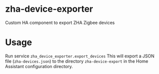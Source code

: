 # zha-device-exporter
Custom HA component to export ZHA Zigbee devices

# Usage

Run service `zha_device_exporter.export_devices` This will export a JSON file (`zha-devices.json`) to the directory `zha-device-export` in the Home Assistant configuration directory.
